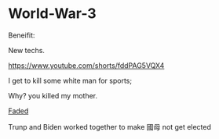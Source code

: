 # World-War-3

Beneifit:

New techs.

<https://www.youtube.com/shorts/fddPAG5VQX4>

I get to kill some white man for sports;

Why? you killed my mother.


[Faded](https://www.youtube.com/watch?v=n03IDJcsy5g)


Trunp and Biden worked together to make 國母 not get elected

